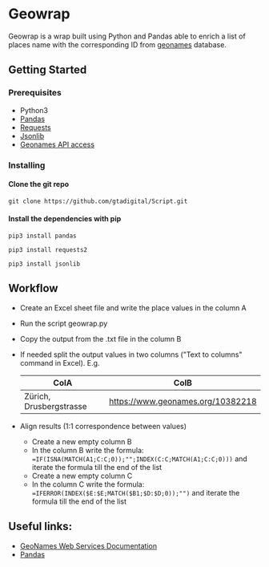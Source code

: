 # Geowrap  

Geowrap is a wrap built using Python and Pandas able to enrich a list of places name with the corresponding ID from [geonames](https://www.geonames.org/) database.     

## Getting Started

### Prerequisites

- Python3
- [Pandas](https://pypi.org/project/pandas/)
- [Requests](https://pypi.org/project/request/)
- [Jsonlib](https://pypi.org/project/jsonlib/)
- [Geonames API access](http://www.geonames.org/login)

### Installing

#### Clone the git repo

```
git clone https://github.com/gtadigital/Script.git
```

#### Install the dependencies with pip

```
pip3 install pandas

pip3 install requests2

pip3 install jsonlib
```

## Workflow

- Create an Excel sheet file and write the place values in the column A 
- Run the script geowrap.py 
- Copy the output from the .txt file in the column B
- If needed split the output values in two columns ("Text to columns" command in Excel). E.g.
  
    |ColA                        |   ColB                           |
    |----------------------------|----------------------------------|
    |Zürich, Drusbergstrasse     |https://www.geonames.org/10382218 |
- Align results (1:1 correspondence between values)
  - Create a new empty column B 
  - In the column B write the formula: ``` =IF(ISNA(MATCH(A1;C:C;0));"";INDEX(C:C;MATCH(A1;C:C;0))) ``` and iterate the formula till the end of the list
  - Create a new empty column C
  - In the column C write the formula: ``` =IFERROR(INDEX($E:$E;MATCH($B1;$D:$D;0));"") ``` and iterate the formula till the end of the list

## Useful links:
- [GeoNames Web Services Documentation](https://www.geonames.org/export/web-services.html)
- [Pandas](https://pandas.pydata.org/)